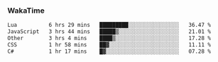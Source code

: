 ### WakaTime

<!--START_SECTION:waka-->

```txt
Lua          6 hrs 29 mins   █████████░░░░░░░░░░░░░░░░   36.47 %
JavaScript   3 hrs 44 mins   █████▒░░░░░░░░░░░░░░░░░░░   21.01 %
Other        3 hrs 4 mins    ████▒░░░░░░░░░░░░░░░░░░░░   17.28 %
CSS          1 hr 58 mins    ██▓░░░░░░░░░░░░░░░░░░░░░░   11.11 %
C#           1 hr 17 mins    █▓░░░░░░░░░░░░░░░░░░░░░░░   07.28 %
```

<!--END_SECTION:waka-->
